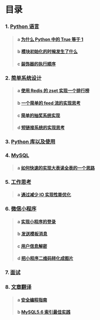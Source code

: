 # 目录

### 1. [Python 语言](/python)
> #### a [为什么 Python 中的 True 等于 1](./python/true_1.md)
> #### b [模块初始化的时候发生了什么](./python/module_init.md)
> #### c [装饰器的执行顺序](./python/decorator.md)

### 2. [简单系统设计](/system)
> #### a [使用 Redis 的 zset 实现一个排行榜](./system/ranking.md)
> #### b [一个简单的 feed 流的实现思考](./system/feed.md)
> #### c [简单的抽奖系统实现](./system/award.md)
> #### d [短链接系统的实现思考](./system/short_url.md)

### 3. [Python 库以及使用](/python_library)

### 4. [MySQL](/mysql)
> #### a [如何快速的实现大表读全表的一个思路](./mysql/big_table.md)

### 5. [工作思考](/work)
> #### a [通过减少 IO 实现性能优化](./work/io.md)

### 6. [微信小程序](/wechat)
> #### a [实现小程序的登录](./wechat#2.1-实现小程序的登录)
> #### b [发送模板消息](./wechat#2.2-发送模板消息)
> #### c [用户信息解密](./wechat#2.3-用户信息解密)
> #### d [把小程序二维码转化成图片](./wechat#2.4-把小程序二维码转化成图片)

### 7. [面试](/interview)


### 8. [文章翻译](/translation)
> #### a [安全编程指南](./translation/secure_coding_guidelines.md)
> #### b [MySQL5.6 索引最佳实践](./translation/mysql_index.md)
